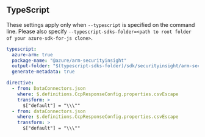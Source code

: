 ## TypeScript

These settings apply only when `--typescript` is specified on the command line.
Please also specify `--typescript-sdks-folder=<path to root folder of your azure-sdk-for-js clone>`.

``` yaml $(typescript)
typescript:
  azure-arm: true
  package-name: "@azure/arm-securityinsight"
  output-folder: "$(typescript-sdks-folder)/sdk/securityinsight/arm-securityinsight"
  generate-metadata: true

directive: 
  - from: DataConnectors.json
    where: $.definitions.CcpResponseConfig.properties.csvEscape
    transform: >
      $["default"] = "\\\""
  - from: dataConnectors.json
    where: $.definitions.CcpResponseConfig.properties.csvEscape
    transform: >
      $["default"] = "\\\""
```

